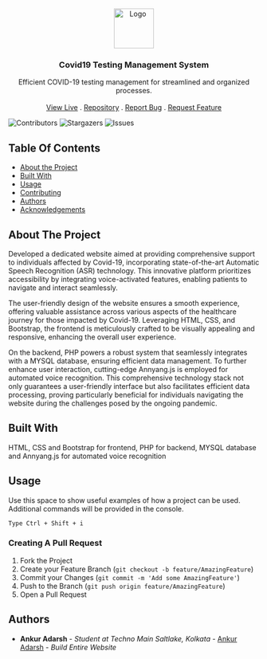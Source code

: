 <br/>
<p align="center">
  <a href="https://github.com/ankuradarsh/Covid19-Testing-System">
    <img src="https://ankuradarsh.000webhostapp.com/img/mask.ico" alt="Logo" width="80" height="80">
  </a>

  <h3 align="center">Covid19 Testing Management System</h3>

  <p align="center">
    Efficient COVID-19 testing management for streamlined and organized processes.
    <br/>
    <br/>
    <a href="https://ankuradarsh.000webhostapp.com/">View Live</a>
    .
    <a href="https://github.com/ankuradarsh/Covid19-Testing-System">Repository</a>
    .
    <a href="https://github.com/ankuradarsh/Covid19-Testing-System/issues">Report Bug</a>
    .
    <a href="https://github.com/ankuradarsh/Covid19-Testing-System/issues">Request Feature</a>
  </p>
</p>

![Contributors](https://img.shields.io/github/contributors/ankuradarsh/Covid19-Testing-System?color=dark-green) ![Stargazers](https://img.shields.io/github/stars/ankuradarsh/Covid19-Testing-System?style=social) ![Issues](https://img.shields.io/github/issues/ankuradarsh/Covid19-Testing-System) 

## Table Of Contents

* [About the Project](#about-the-project)
* [Built With](#built-with)
* [Usage](#usage)
* [Contributing](#contributing)
* [Authors](#authors)
* [Acknowledgements](#acknowledgements)

## About The Project

Developed a dedicated website aimed at providing comprehensive support to individuals affected by Covid-19, incorporating state-of-the-art Automatic Speech Recognition (ASR) technology. This innovative platform prioritizes accessibility by integrating voice-activated features, enabling patients to navigate and interact seamlessly.

The user-friendly design of the website ensures a smooth experience, offering valuable assistance across various aspects of the healthcare journey for those impacted by Covid-19. Leveraging HTML, CSS, and Bootstrap, the frontend is meticulously crafted to be visually appealing and responsive, enhancing the overall user experience.

On the backend, PHP powers a robust system that seamlessly integrates with a MYSQL database, ensuring efficient data management. To further enhance user interaction, cutting-edge Annyang.js is employed for automated voice recognition. This comprehensive technology stack not only guarantees a user-friendly interface but also facilitates efficient data processing, proving particularly beneficial for individuals navigating the website during the challenges posed by the ongoing pandemic.

## Built With

HTML, CSS and Bootstrap for frontend, PHP for backend, MYSQL database and Annyang.js for automated voice recognition

## Usage

Use this space to show useful examples of how a project can be used. Additional commands will be provided in the console.

`Type Ctrl + Shift + i`


### Creating A Pull Request

1. Fork the Project
2. Create your Feature Branch (`git checkout -b feature/AmazingFeature`)
3. Commit your Changes (`git commit -m 'Add some AmazingFeature'`)
4. Push to the Branch (`git push origin feature/AmazingFeature`)
5. Open a Pull Request

## Authors

* **Ankur Adarsh** - *Student at Techno Main Saltlake, Kolkata* - [Ankur Adarsh](https://github.com/ankuradarsh) - *Build Entire Website*
